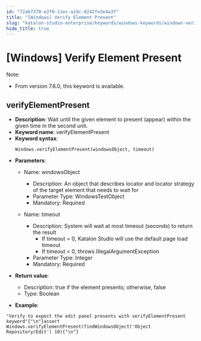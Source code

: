 ```yaml
---
id: "72ab7370-e2f0-11ec-a2dc-0242fe3e4a3f"
title: "[Windows] Verify Element Present"
slug: "katalon-studio-enterprise/keywords/windows-keywords/windows-verify-element-present"
hide_title: true
---
```


# <a id="id_0" class="anchor_top_offset"/><a id="ariaid-title1" class="anchor_top_offset"/>[Windows] Verify Element Present

              
<div xmlns="http://www.w3.org/1999/xhtml" className="note note note_note" id="id_0__id"><span className="note__title">Note:</span> 
  <ul className="ul"><li className="li"><p className="p">From version 7.6.0, this keyword is available.</p></li></ul>
</div>
      

## <a id="id_0__id_1" class="anchor_top_offset"/>verifyElementPresent

              
<ul xmlns="http://www.w3.org/1999/xhtml" className="ul"><li className="li">     <strong className="ph b">Description</strong>: Wait until the given element to     present (appear) within the given time in the second unit.</li><li className="li">     <strong className="ph b">Keyword name</strong>: verifyElementPresent</li><li className="li">     <strong className="ph b">Keyword syntax</strong>:     <pre className="pre codeblock"><code>Windows.verifyElementPresent(windowsObject, timeout)</code></pre>   </li><li className="li">     <p className="p">       <strong className="ph b">Parameters</strong>:</p>     <ul className="ul"><li className="li">         <p className="p">Name: windowsObject</p>         <ul className="ul"><li className="li">Description: An object that describes locator and locator             strategy of the target element that needs to wait for</li><li className="li">Parameter Type: WindowsTestObject</li><li className="li">Mandatory: Required</li></ul>       </li><li className="li">         <p className="p">Name: timeout</p>         <ul className="ul"><li className="li">Description: System will wait at most timeout (seconds) to             return the result              <ul className="ul"><li className="li">If timeout = 0, Katalon Studio will use the default page load                 timeout</li><li className="li">If timeout &lt; 0, throws IllegalArgumentException</li></ul>           </li><li className="li">Parameter Type: Integer</li><li className="li">Mandatory: Required</li></ul>       </li></ul>   </li><li className="li">     <p className="p">       <strong className="ph b">Return value</strong>:</p>     <ul className="ul"><li className="li">Description: true if the element presents; otherwise,         false</li><li className="li">Type: Boolean</li></ul>   </li><li className="li">     <p className="p">       <strong className="ph b">Example</strong>:</p>   </li></ul> 
              
<pre xmlns="http://www.w3.org/1999/xhtml" className="pre codeblock"><code>"Verify to expect the edit panel presents with verifyElementPresent keyword"{"\n"}assert Windows.verifyElementPresent(findWindowsObject('Object Repository/Edit') 10){"\n"}</code></pre> 
            
